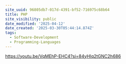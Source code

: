 ```yaml
---
site_uuid: 96805db7-017d-4391-bf52-716975c68b64
title: PHP
site_visibility: public
date_modified: '2025-04-12'
date_created: '2025-03-30T05:44:14.874Z'
tags:
  - Software-Development
  - Programming-Languages
---
```














https://youtu.be/VqMEhP-EHC4?si=84yHIq2tGNC2h686